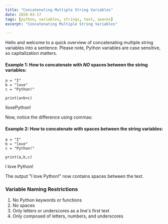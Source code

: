 ```yaml
---
title: "Concatenating Multiple String Variables"
date: 2020-03-17
tags: [python, variables, strings, text, spaces]
excerpt: "Concatenating Multiple String Variables"

---
```


Hello and welcome to a quick overview of concatenating multiple string variables into a sentence. Please note, Python variables are case sensitive, so capitalization matters.

#### Example 1: How to concatenate with _NO_ spaces between the string variables:

```
a = "I"
b = "love"
c = "Python!"

print(a+b+c)
```
IlovePython!

Now, notice the difference using commas:

#### Example 2: How to concatenate with spaces between the string variables:

```
a = "I"
b = "love"
c = "Python!"

print(a,b,c)
```
I love Python!

The output "I love Python!" now contains spaces between the text.

### Variable Naming Restrictions
1. No Python keywords or functions
2. No spaces
3. Only letters or underscores as a line's first text
4. Only composed of letters, numbers, and underscores
